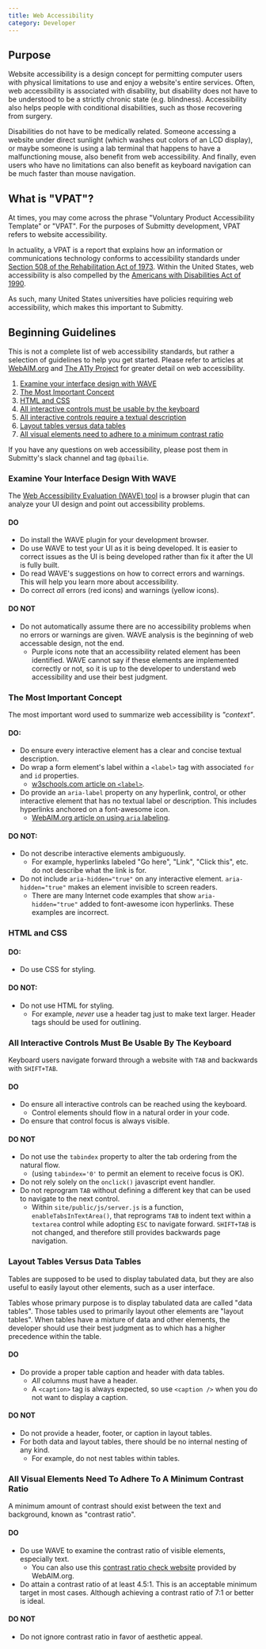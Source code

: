 ```yaml
---
title: Web Accessibility
category: Developer
---
```


## Purpose
Website accessibility is a design concept for permitting computer users with
physical limitations to use and enjoy a website's entire services.  Often,
web accessibility is associated with disability, but disability does not have to
be understood to be a strictly chronic state (e.g. blindness).  Accessibility
also helps people with conditional disabilities, such as those recovering from
surgery.

Disabilities do not have to be medically related.  Someone accessing a website
under direct sunlight (which washes out colors of an LCD display), or maybe
someone is using a lab terminal that happens to have a malfunctioning mouse,
also benefit from web accessibility.  And finally, even users who have no
limitations can also benefit as keyboard navigation can be much faster than
mouse navigation.

## What is "VPAT"?

At times, you may come across the phrase "Voluntary Product Accessibility
Template" or "VPAT".  For the purposes of Submitty development, VPAT refers to
website accessibility.

In actuality, a VPAT is a report that explains how an information or
communications technology conforms to accessibility standards under [Section 508 of the Rehabilitation Act of 1973](https://en.wikipedia.org/wiki/Section_508_Amendment_to_the_Rehabilitation_Act_of_1973).
Within the United States, web accessibility is also compelled by the [Americans with Disabilities Act of 1990](https://en.wikipedia.org/wiki/Americans_with_Disabilities_Act_of_1990).

As such, many United States universities have policies requiring web
accessibility, which makes this important to Submitty.

## Beginning Guidelines
This is not a complete list of web accessibility standards, but rather a
selection of guidelines to help you get started.  Please refer to articles at
[WebAIM.org](https://webaim.org/intro/) and [The A11y Project](https://a11yproject.com/)
for greater detail on web accessibility.

1. [Examine your interface design with WAVE](#examine-your-interface-design-with-wave)
2. [The Most Important Concept](#the-most-important-concept)
3. [HTML and CSS](#html-and-css)
4. [All interactive controls must be usable by the keyboard](#all-interactive-controls-must-be-usable-by-the-keyboard)
5. [All interactive controls require a textual description](#all-interactive-controls-require-a-textual-description)
6. [Layout tables versus data tables](#layout-tables-versus-data-tables)
7. [All visual elements need to adhere to a minimum contrast ratio](#all-visual-elements-need-to-adhere-to-a-minimum-contrast-ratio)

If you have any questions on web accessibility, please post them in Submitty's
slack channel and tag `@pbailie`.

### Examine Your Interface Design With WAVE
The [Web Accessibility Evaluation (WAVE) tool](https://wave.webaim.org/extension/)
is a browser plugin that can analyze your UI design and point out accessibility
problems.

#### DO
* Do install the WAVE plugin for your development browser.
* Do use WAVE to test your UI as it is being developed.  It is easier to correct
issues as the UI is being developed rather than fix it after the UI is fully
built.
* Do read WAVE's suggestions on how to correct errors and warnings.  This will
help you learn more about accessibility.
* Do correct *all* errors (red icons) and warnings (yellow icons).

#### DO NOT
* Do not automatically assume there are no accessibility problems when no errors
or warnings are given.  WAVE analysis is the beginning of web accessable design,
not the end.
    * Purple icons note that an accessibility related element has been
    identified.  WAVE cannot say if these elements are implemented correctly or
    not, so it is up to the developer to understand web accessibility and use
    their best judgment.

### The Most Important Concept
The most important word used to summarize web accessibility is *"context"*.

#### DO:
* Do ensure every interactive element has a clear and concise textual description.
* Do wrap a form element's label within a `<label>` tag with associated `for` and
`id` properties.
    * [w3schools.com article on `<label>`](https://www.w3schools.com/tags/tag_label.asp).
* Do provide an `aria-label` property on any hyperlink, control, or other
interactive element that has no textual label or description.  This includes
hyperlinks anchored on a font-awesome icon.
    * [WebAIM.org article on using `aria` labeling](https://webaim.org/techniques/forms/advanced).

#### DO NOT:
* Do not describe interactive elements ambiguously.
    * For example, hyperlinks labeled "Go here", "Link", "Click this", etc.
    do not describe what the link is for.
* Do not include `aria-hidden="true"` on any interactive element.
`aria-hidden="true"` makes an element invisible to screen readers.
    * There are many Internet code examples that show `aria-hidden="true"`
    added to font-awesome icon hyperlinks.  These examples are incorrect.

### HTML and CSS

#### DO:
* Do use CSS for styling.

#### DO NOT:
* Do not use HTML for styling.
    * For example, *never* use a header tag just to make text larger.  Header
    tags should be used for outlining.

### All Interactive Controls Must Be Usable By The Keyboard
Keyboard users navigate forward through a website with `TAB` and backwards with
`SHIFT+TAB`.

#### DO
* Do ensure all interactive controls can be reached using the keyboard.
    * Control elements should flow in a natural order in your code.
* Do ensure that control focus is always visible.

#### DO NOT
* Do not use the `tabindex` property to alter the tab ordering from the natural
flow.
    * (using `tabindex='0'` to permit an element to receive focus is OK).
* Do not rely solely on the `onclick()` javascript event handler.
* Do not reprogram `TAB` without defining a different key that can be used to navigate
to the next control.
    * Within `site/public/js/server.js` is a function, `enableTabsInTextArea()`,
    that reprograms `TAB` to indent text within a `textarea` control while
    adopting `ESC` to navigate forward.  `SHIFT+TAB` is not changed, and
    therefore still provides backwards page navigation.

### Layout Tables Versus Data Tables
Tables are supposed to be used to display tabulated data, but they are also
useful to easily layout other elements, such as a user interface.

Tables whose primary purpose is to display tabulated data are called "data
tables".  Those tables used to primarily layout other elements are "layout
tables".  When tables have a mixture of data and other elements, the developer
should use their best judgment as to which has a higher precedence within the
table.

#### DO
* Do provide a proper table caption and header with data tables.
    * *All*  columns must have a header.
    * A `<caption>` tag is always expected, so use `<caption />` when you do not
    want to display a caption.

#### DO NOT
* Do not provide a header, footer, or caption in layout tables.
* For both data and layout tables, there should be no internal nesting of any
kind.
    * For example, do not nest tables within tables.

### All Visual Elements Need To Adhere To A Minimum Contrast Ratio
A minimum amount of contrast should exist between the text and background, known
as "contrast ratio".

#### DO
* Do use WAVE to examine the contrast ratio of visible elements, especially
text.
    * You can also use this [contrast ratio check website](https://webaim.org/resources/contrastchecker/) provided by WebAIM.org.<br>
* Do attain a contrast ratio of at least 4.5:1.  This is an acceptable minimum
target in most cases.  Although achieving a contrast ratio of 7:1 or better is
ideal.

#### DO NOT
* Do not ignore contrast ratio in favor of aesthetic appeal.
